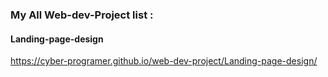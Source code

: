 ### My All Web-dev-Project list :

#### Landing-page-design
https://cyber-programer.github.io/web-dev-project/Landing-page-design/
